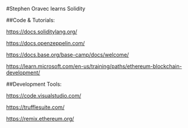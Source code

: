 #Stephen Oravec learns Solidity

##Code & Tutorials:

https://docs.soliditylang.org/

https://docs.openzeppelin.com/

https://docs.base.org/base-camp/docs/welcome/

https://learn.microsoft.com/en-us/training/paths/ethereum-blockchain-development/

##Development Tools:

https://code.visualstudio.com/

https://trufflesuite.com/

https://remix.ethereum.org/
